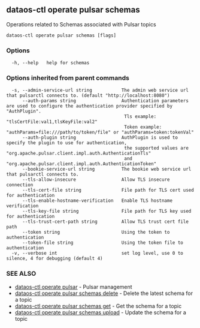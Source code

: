## dataos-ctl operate pulsar schemas

Operations related to Schemas associated with Pulsar topics

```
dataos-ctl operate pulsar schemas [flags]
```

### Options

```
  -h, --help   help for schemas
```

### Options inherited from parent commands

```
  -s, --admin-service-url string           The admin web service url that pulsarctl connects to. (default "http://localhost:8080")
      --auth-params string                 Authentication parameters are used to configure the authentication provider specified by "AuthPlugin".
                                            Tls example: "tlsCertFile:val1,tlsKeyFile:val2"
                                            Token example: "authParams=file:///path/to/token/file" or "authParams=token:tokenVal"
      --auth-plugin string                 AuthPlugin is used to specify the plugin to use for authentication,
                                            the supported values are "org.apache.pulsar.client.impl.auth.AuthenticationTls"
                                            and "org.apache.pulsar.client.impl.auth.AuthenticationToken"
      --bookie-service-url string          The bookie web service url that pulsarctl connects to.
      --tls-allow-insecure                 Allow TLS insecure connection
      --tls-cert-file string               File path for TLS cert used for authentication
      --tls-enable-hostname-verification   Enable TLS hostname verification
      --tls-key-file string                File path for TLS key used for authentication
      --tls-trust-cert-path string         Allow TLS trust cert file path
      --token string                       Using the token to authentication
      --token-file string                  Using the token file to authentication
  -v, --verbose int                        set log level, use 0 to silence, 4 for debugging (default 4)
```

### SEE ALSO

* [dataos-ctl operate pulsar](dataos-ctl_operate_pulsar.md)	 - Pulsar management
* [dataos-ctl operate pulsar schemas delete](dataos-ctl_operate_pulsar_schemas_delete.md)	 - Delete the latest schema for a topic
* [dataos-ctl operate pulsar schemas get](dataos-ctl_operate_pulsar_schemas_get.md)	 - Get the schema for a topic
* [dataos-ctl operate pulsar schemas upload](dataos-ctl_operate_pulsar_schemas_upload.md)	 - Update the schema for a topic

